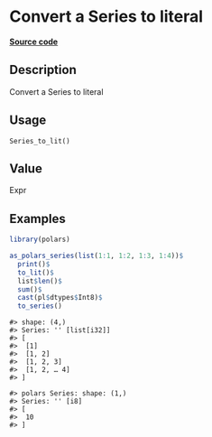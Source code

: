 

# Convert a Series to literal

[**Source code**](https://github.com/pola-rs/r-polars/tree/main/R/series__series.R#L1052)

## Description

Convert a Series to literal

## Usage

<pre><code class='language-R'>Series_to_lit()
</code></pre>

## Value

Expr

## Examples

``` r
library(polars)

as_polars_series(list(1:1, 1:2, 1:3, 1:4))$
  print()$
  to_lit()$
  list$len()$
  sum()$
  cast(pl$dtypes$Int8)$
  to_series()
```

    #> shape: (4,)
    #> Series: '' [list[i32]]
    #> [
    #>  [1]
    #>  [1, 2]
    #>  [1, 2, 3]
    #>  [1, 2, … 4]
    #> ]

    #> polars Series: shape: (1,)
    #> Series: '' [i8]
    #> [
    #>  10
    #> ]
